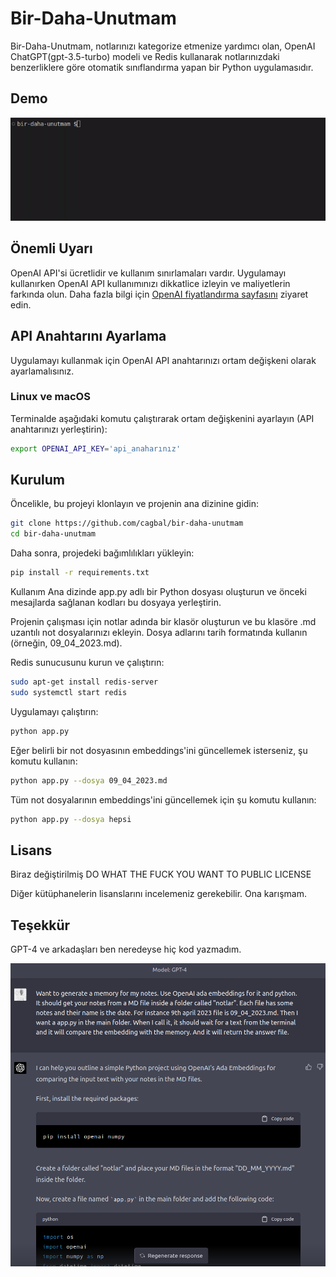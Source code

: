 # Bir-Daha-Unutmam

Bir-Daha-Unutmam, notlarınızı kategorize etmenize yardımcı olan, OpenAI ChatGPT(gpt-3.5-turbo) modeli ve Redis kullanarak notlarınızdaki benzerliklere göre otomatik sınıflandırma yapan bir Python uygulamasıdır.

## Demo

![Demo](resimler/demo.gif)

## Önemli Uyarı

OpenAI API'si ücretlidir ve kullanım sınırlamaları vardır. Uygulamayı kullanırken OpenAI API kullanımınızı dikkatlice izleyin ve maliyetlerin farkında olun. Daha fazla bilgi için [OpenAI fiyatlandırma sayfasını](https://openai.com/pricing) ziyaret edin.

## API Anahtarını Ayarlama

Uygulamayı kullanmak için OpenAI API anahtarınızı ortam değişkeni olarak ayarlamalısınız.

### Linux ve macOS

Terminalde aşağıdaki komutu çalıştırarak ortam değişkenini ayarlayın (API anahtarınızı yerleştirin):

```bash
export OPENAI_API_KEY='api_anaharınız'
```

## Kurulum

Öncelikle, bu projeyi klonlayın ve projenin ana dizinine gidin:

```bash
git clone https://github.com/cagbal/bir-daha-unutmam
cd bir-daha-unutmam
```

Daha sonra, projedeki bağımlılıkları yükleyin:

```bash
pip install -r requirements.txt
```

Kullanım
Ana dizinde app.py adlı bir Python dosyası oluşturun ve önceki mesajlarda sağlanan kodları bu dosyaya yerleştirin.

Projenin çalışması için notlar adında bir klasör oluşturun ve bu klasöre .md uzantılı not dosyalarınızı ekleyin. Dosya adlarını tarih formatında kullanın (örneğin, 09_04_2023.md).

Redis sunucusunu kurun ve çalıştırın:

```bash
sudo apt-get install redis-server
sudo systemctl start redis
```

Uygulamayı çalıştırın:

```bash
python app.py
```

Eğer belirli bir not dosyasının embeddings'ini güncellemek isterseniz, şu komutu kullanın:

```bash
python app.py --dosya 09_04_2023.md
```

Tüm not dosyalarının embeddings'ini güncellemek için şu komutu kullanın:

```bash
python app.py --dosya hepsi
```

## Lisans
Biraz değiştirilmiş DO WHAT THE FUCK YOU WANT TO PUBLIC LICENSE

Diğer kütüphanelerin lisanslarını incelemeniz gerekebilir. Ona karışmam.

## Teşekkür 

GPT-4 ve arkadaşları ben neredeyse hiç kod yazmadım. 

![Kodun yazılışı](resimler/gpt4-kod-yaz.png)